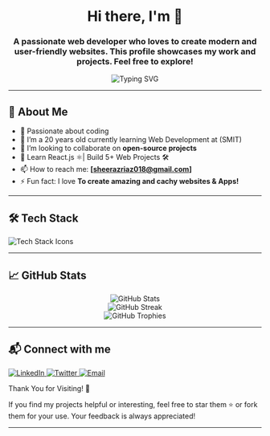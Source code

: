 <h1 align="center">Hi there, I'm <SherazRiaz> 👋</h1>
<h3 align="center">
A passionate web developer who loves to create modern and user-friendly websites. This profile showcases my work and projects. Feel free to explore!</h3>

<p align="center">
  <img src="https://readme-typing-svg.herokuapp.com?font=Fira+Code&weight=600&size=22&pause=1000&color=F7A409&center=true&vCenter=true&width=500&lines=Web+Developer;Front-end+Enthusiast;Always+Learning+New+Things" alt="Typing SVG" />
</p>

---

## 🚀 About Me  
- 🔭 Passionate about coding
- 🌱 I’m a 20 years old currently learning Web Development at (SMIT)
- 👯 I’m looking to collaborate on **open-source projects**  
- 🎯 Learn React.js ⚛️| Build 5+ Web Projects 🛠️ 
- 📫 How to reach me: **[sheerazriaz018@gmail.com]**  
- ⚡ Fun fact: I love **To create amazing and cachy websites & Apps!**  

---

## 🛠️ Tech Stack  
<p align="left">
  <img src="https://skillicons.dev/icons?i=html,css,js,react,nodejs" alt="Tech Stack Icons" />
</p>

---

## 📈 GitHub Stats  
<p align="center">
  <img src="https://github-readme-stats.vercel.app/api?username=YourGitHubUsername&show_icons=true&theme=radical" alt="GitHub Stats" />
  <br />
  <img src="https://github-readme-streak-stats.herokuapp.com/?user=YourGitHubUsername&theme=radical" alt="GitHub Streak" />
  <br />
  <img src="https://github-profile-trophy.vercel.app/?username=YourGitHubUsername&theme=darkhub" alt="GitHub Trophies" />
</p>

---

## 📬 Connect with me  
<p align="left">
  <a href="https://linkedin.com/in/yourprofile" target="_blank">
    <img src="https://img.shields.io/badge/LinkedIn-0077B5?style=for-the-badge&logo=linkedin&logoColor=white" alt="LinkedIn" />
  </a>
  <a href="https://twitter.com/yourhandle" target="_blank">
    <img src="https://img.shields.io/badge/Twitter-1DA1F2?style=for-the-badge&logo=twitter&logoColor=white" alt="Twitter" />
  </a>
  <a href="mailto:sheerazriaz018@gmai.com">
    <img src="https://img.shields.io/badge/Email-D14836?style=for-the-badge&logo=gmail&logoColor=white" alt="Email" />
  </a>
</p>
Thank You for Visiting! 🙏

If you find my projects helpful or interesting, feel free to star them ⭐ or fork them for your use. Your feedback is always appreciated!

---

